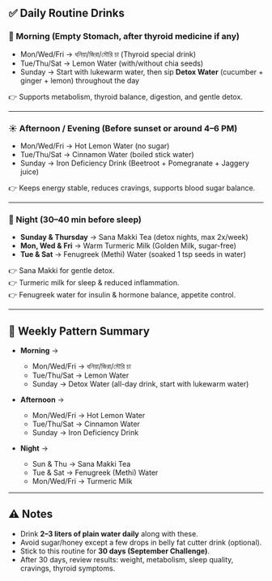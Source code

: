 ## ✅ Daily Routine Drinks

### 🌅 Morning (Empty Stomach, after thyroid medicine if any)

- Mon/Wed/Fri → ধনিয়া/জিরা/মৌরি চা (Thyroid special drink)  
- Tue/Thu/Sat → Lemon Water (with/without chia seeds)  
- Sunday → Start with lukewarm water, then sip **Detox Water** (cucumber + ginger + lemon) throughout the day  

👉 Supports metabolism, thyroid balance, digestion, and gentle detox.  

---

### ☀️ Afternoon / Evening (Before sunset or around 4–6 PM)

- Mon/Wed/Fri → Hot Lemon Water (no sugar)  
- Tue/Thu/Sat → Cinnamon Water (boiled stick water)  
- Sunday → Iron Deficiency Drink (Beetroot + Pomegranate + Jaggery juice)  

👉 Keeps energy stable, reduces cravings, supports blood sugar balance.  

---

### 🌙 Night (30–40 min before sleep)

- **Sunday & Thursday** → Sana Makki Tea (detox nights, max 2x/week)  
- **Mon, Wed & Fri** → Warm Turmeric Milk (Golden Milk, sugar-free)  
- **Tue & Sat** → Fenugreek (Methi) Water (soaked 1 tsp seeds in water)  

👉 Sana Makki for gentle detox.  
👉 Turmeric milk for sleep & reduced inflammation.  
👉 Fenugreek water for insulin & hormone balance, appetite control.  

---

## 🧾 Weekly Pattern Summary

- **Morning** →  
  - Mon/Wed/Fri → ধনিয়া/জিরা/মৌরি চা  
  - Tue/Thu/Sat → Lemon Water  
  - Sunday → Detox Water (all-day drink, start with lukewarm water)  

- **Afternoon** →  
  - Mon/Wed/Fri → Hot Lemon Water  
  - Tue/Thu/Sat → Cinnamon Water  
  - Sunday → Iron Deficiency Drink  

- **Night** →  
  - Sun & Thu → Sana Makki Tea  
  - Tue & Sat → Fenugreek (Methi) Water  
  - Mon/Wed/Fri → Turmeric Milk  

---

## ⚠️ Notes

- Drink **2–3 liters of plain water daily** along with these.  
- Avoid sugar/honey except a few drops in belly fat cutter drink (optional).  
- Stick to this routine for **30 days (September Challenge)**.  
- After 30 days, review results: weight, metabolism, sleep quality, cravings, thyroid symptoms.  
